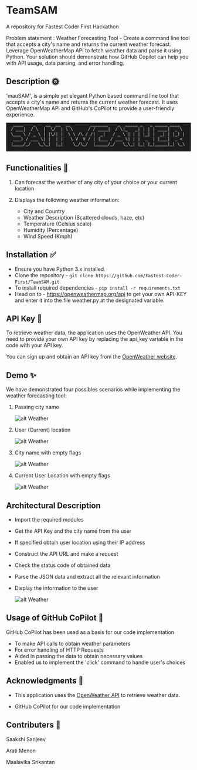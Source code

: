 # TeamSAM
A repository for Fastest Coder First Hackathon

Problem statement : Weather Forecasting Tool - Create a command line tool that accepts a city's name and returns the current weather forecast. Leverage OpenWeatherMap API to fetch weather data and parse it using Python. Your solution should demonstrate how GitHub Copilot can help you with API usage, data parsing, and error handling.

## Description  🌞
'mauSAM', is a simple yet elegant Python based command line tool that accepts a city's name and returns the current weather forecast. It uses OpenWeatherMap API and GitHub's CoPilot to provide a user-friendly experience.

![alt Weather](https://github.com/Fastest-Coder-First/TeamSAM/blob/main/Output_Screenshots/sam)


## Functionalities 🧰
1. Can forecast the weather of any city of your choice or your current location
   
2. Displays the following weather information:
   
   - City and Country
   - Weather Description (Scattered clouds, haze, etc)
   - Temperature (Celsius scale)
   - Humidity (Percentage)
   - Wind Speed (Kmph)

## Installation ✅

- Ensure you have Python 3.x installed.
- Clone the repository - 
```git clone https://github.com/Fastest-Coder-First/TeamSAM.git```
- To install required dependencies -
```pip install -r requirements.txt```
- Head on to - https://openweathermap.org/api to get your own API-KEY and
enter it into the file weather.py at the designated variable.

## API Key 🔐

To retrieve weather data, the application uses the OpenWeather API. You need to provide your own API key by replacing the api_key variable in the code with your API key.

You can sign up and obtain an API key from the [OpenWeather website](https://openweathermap.org/).

## Demo ✨

We have demonstrated four possibles scenarios while implementing the weather forecasting tool:

1. Passing city name
   
      ![alt Weather](https://github.com/Fastest-Coder-First/TeamSAM/blob/main/Output_Screenshots/Image1)


2. User (Current) location
   
      ![alt Weather](https://github.com/Fastest-Coder-First/TeamSAM/blob/main/Output_Screenshots/Image2)


3. City name with empty flags

      ![alt Weather](https://github.com/Fastest-Coder-First/TeamSAM/blob/main/Output_Screenshots/Image3)
  
4. Current User Location with empty flags
   
      ![alt Weather](https://github.com/Fastest-Coder-First/TeamSAM/blob/main/Output_Screenshots/Image4)

## Architectural Description

- Import the required modules
- Get the API Key and the city name from the user
- If specified obtain user location using their IP address
- Construct the API URL and make a request
- Check the status code of obtained data
- Parse the JSON data and extract all the relevant information
- Display the information to the user


  ![alt Weather](https://github.com/Fastest-Coder-First/TeamSAM/blob/main/Output_Screenshots/Block_Diagram)

## Usage of GitHub CoPilot 🤖

GitHub CoPilot has been used as a basis for our code implementation

- To make API calls to obtain weather parameters
- For error handling of HTTP Requests
- Aided in passing the data to obtain necessary values
- Enabled us to implement the 'click' command to handle user's choices
  
## Acknowledgments 📝

- This application uses the [OpenWeather API](https://openweathermap.org/) to retrieve weather data.

- GitHub CoPilot for our code implementation

## Contributers 🌻

   Saakshi Sanjeev

   Arati Menon

   Maalavika Srikantan
